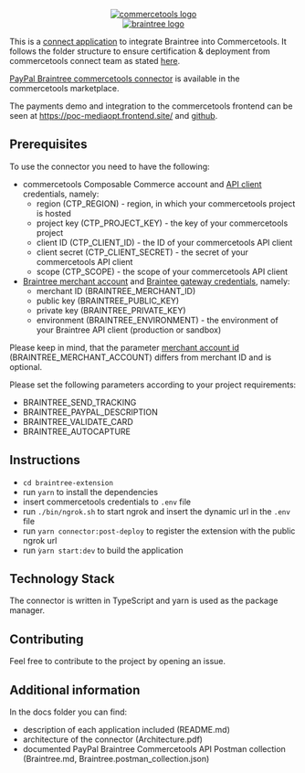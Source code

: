 <p align="center">
  <a href="https://commercetools.com/">
    <img alt="commercetools logo" src="https://unpkg.com/@commercetools-frontend/assets/logos/commercetools_primary-logo_horizontal_RGB.png">
  </a><br>
  <a href="https://www.braintreepayments.com/">
    <img alt="braintree logo" src="https://www.braintreepayments.com/images/braintree-logo-black.png">
  </a><br>
</p>

This is a [connect application](https://marketplace.commercetools.com/) to integrate Braintree into Commercetools. It follows the folder structure to ensure certification & deployment from commercetools connect team as stated [here](https://github.com/commercetools/connect-application-kit#readme).

[PayPal Braintree commercetools connector](https://marketplace.commercetools.com/integration/paypal-braintree) is available in the commercetools marketplace.

The payments demo and integration to the commercetools frontend can be seen at https://poc-mediaopt.frontend.site/ and [github](https://github.com/mediaopt/braintree-commercetools-cofe-integration).

## Prerequisites

To use the connector you need to have the following:

- commercetools Composable Commerce account and [API client](https://docs.commercetools.com/api/projects/api-clients#apiclient) credentials, namely:
  - region (CTP_REGION) - region, in which your commercetools project is hosted
  - project key (CTP_PROJECT_KEY) - the key of your commercetools project
  - client ID (CTP_CLIENT_ID) - the ID of your commercetools API client
  - client secret (CTP_CLIENT_SECRET) - the secret of your commercetools API client
  - scope (CTP_SCOPE) - the scope of your commercetools API client
- [Braintree merchant account](https://developer.paypal.com/braintree/articles/get-started/overview) and [Braintee gateway credentials](https://developer.paypal.com/braintree/articles/control-panel/important-gateway-credentials), namely:
  - merchant ID (BRAINTREE_MERCHANT_ID)
  - public key (BRAINTREE_PUBLIC_KEY)
  - private key (BRAINTREE_PRIVATE_KEY)
  - environment (BRAINTREE_ENVIRONMENT) - the environment of your Braintree API client (production or sandbox)

Please keep in mind, that the parameter [merchant account id](https://developer.paypal.com/braintree/articles/control-panel/important-gateway-credentials#merchant-account-id-versus-merchant-id) (BRAINTREE_MERCHANT_ACCOUNT) differs from merchant ID and is optional.

Please set the following parameters according to your project requirements:

- BRAINTREE_SEND_TRACKING
- BRAINTREE_PAYPAL_DESCRIPTION
- BRAINTREE_VALIDATE_CARD
- BRAINTREE_AUTOCAPTURE

## Instructions

- `cd braintree-extension`
- run `yarn` to install the dependencies
- insert commercetools credentials to `.env` file
- run `./bin/ngrok.sh` to start ngrok and insert the dynamic url in the `.env` file
- run `yarn connector:post-deploy` to register the extension with the public ngrok url
- run `ỳarn start:dev` to build the application

## Technology Stack

The connector is written in TypeScript and yarn is used as the package manager.

## Contributing

Feel free to contribute to the project by opening an issue.

## Additional information

In the docs folder you can find:

- description of each application included (README.md)
- architecture of the connector (Architecture.pdf)
- documented PayPal Braintree Commercetools API Postman collection (Braintree.md, Braintree.postman_collection.json)

